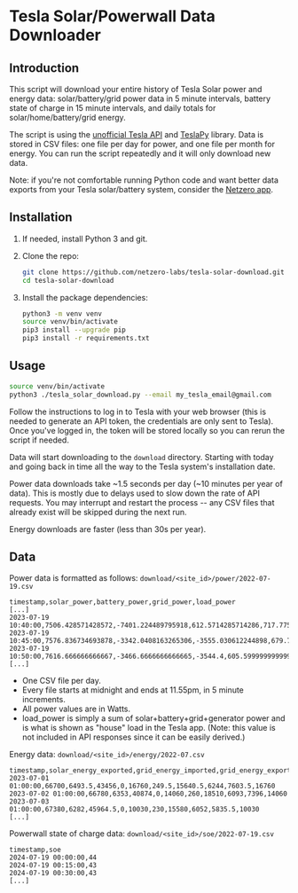 # Tesla Solar/Powerwall Data Downloader

## Introduction

This script will download your entire history of Tesla Solar power and energy data:
solar/battery/grid power data in 5 minute intervals, battery state of charge in 15 minute intervals,
and daily totals for solar/home/battery/grid energy.

The script is using the [unofficial Tesla API](https://tesla-api.timdorr.com/)
and [TeslaPy](https://github.com/tdorssers/TeslaPy) library.  Data is stored in CSV files: one file per
day for power, and one file per month for energy.  You can run the script repeatedly and it will only
download new data.

Note: if you're not comfortable running Python code and want better data exports from your Tesla solar/battery system,
consider the [Netzero app](https://www.netzero.energy).

## Installation

1. If needed, install Python 3 and git.
2. Clone the repo:
    ```bash
    git clone https://github.com/netzero-labs/tesla-solar-download.git
    cd tesla-solar-download
    ```

2. Install the package dependencies:
    ```bash
    python3 -m venv venv
    source venv/bin/activate
    pip3 install --upgrade pip
    pip3 install -r requirements.txt
    ```

## Usage
```bash
source venv/bin/activate
python3 ./tesla_solar_download.py --email my_tesla_email@gmail.com
```

Follow the instructions to log in to Tesla with your web browser (this is needed to generate an API
token, the credentials are only sent to Tesla).  Once you've logged in, the token will be stored
locally so you can rerun the script if needed.

Data will start downloading to the `download` directory.  Starting with today and going back in time
all the way to the Tesla system's installation date.

Power data downloads take ~1.5 seconds per day (~10 minutes per year of data).  This is mostly due
to delays used to slow down the rate of API requests.  You may interrupt and restart the process
-- any CSV files that already exist will be skipped during the next run.

Energy downloads are faster (less than 30s per year).


## Data

Power data is formatted as follows:
`download/<site_id>/power/2022-07-19.csv`
```CSV
timestamp,solar_power,battery_power,grid_power,load_power
[...]
2023-07-19 10:40:00,7506.428571428572,-7401.224489795918,612.5714285714286,717.775510204082
2023-07-19 10:45:00,7576.836734693878,-3342.0408163265306,-3555.030612244898,679.7653061224487
2023-07-19 10:50:00,7616.666666666667,-3466.6666666666665,-3544.4,605.5999999999999
[...]
```

- One CSV file per day.
- Every file starts at midnight and ends at 11.55pm, in 5 minute increments.
- All power values are in Watts.
- load_power is simply a sum of solar+battery+grid+generator power and is what is shown as "house" load in the Tesla app.  (Note: this value is not included in API responses since it can be easily derived.)

Energy data:
`download/<site_id>/energy/2022-07.csv`
```CSV
timestamp,solar_energy_exported,grid_energy_imported,grid_energy_exported_from_solar,grid_energy_exported_from_battery,battery_energy_exported,battery_energy_imported_from_grid,battery_energy_imported_from_solar,consumer_energy_imported_from_grid,consumer_energy_imported_from_solar,consumer_energy_imported_from_battery
2023-07-01 01:00:00,66700,6493.5,43456,0,16760,249.5,15640.5,6244,7603.5,16760
2023-07-02 01:00:00,66780,6353,40874,0,14060,260,18510,6093,7396,14060
2023-07-03 01:00:00,67380,6282,45964.5,0,10030,230,15580,6052,5835.5,10030
[...]
```

Powerwall state of charge data:
`download/<site_id>/soe/2022-07-19.csv`
```CSV
timestamp,soe
2024-07-19 00:00:00,44
2024-07-19 00:15:00,43
2024-07-19 00:30:00,43
[...]
```

